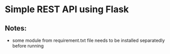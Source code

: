 # Simple REST API using Flask

## Notes:
- some module from requirement.txt file needs to be installed separatedly before running